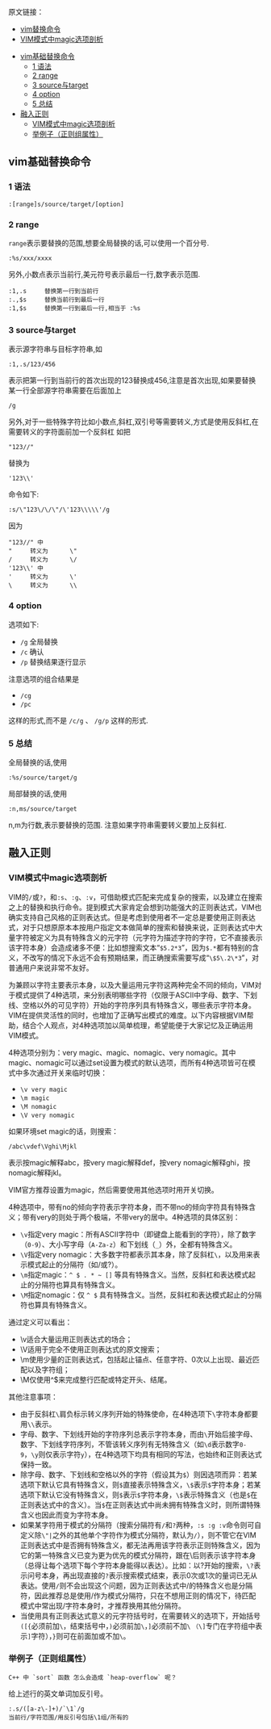 原文链接：
- [vim替换命令](https://zhuanlan.zhihu.com/p/102387120)
- [VIM模式中magic选项剖析](https://zhuanlan.zhihu.com/p/56991272)


<!-- @import "[TOC]" {cmd="toc" depthFrom=1 depthTo=6 orderedList=false} -->

<!-- code_chunk_output -->

- [vim基础替换命令](#vim基础替换命令)
  - [1 语法](#1-语法)
  - [2 range](#2-range)
  - [3 source与target](#3-source与target)
  - [4 option](#4-option)
  - [5 总结](#5-总结)
- [融入正则](#融入正则)
  - [VIM模式中magic选项剖析](#vim模式中magic选项剖析)
  - [举例子（正则组属性）](#举例子正则组属性)

<!-- /code_chunk_output -->

## vim基础替换命令

### 1 语法

```
:[range]s/source/target/[option]
```

### 2 range

`range`表示要替换的范围,想要全局替换的话,可以使用一个百分号.

```
:%s/xxx/xxxx
```

另外,小数点表示当前行,美元符号表示最后一行,数字表示范围.

```
:1,.s     替换第一行到当前行
:.,$s     替换当前行到最后一行
:1,$s     替换第一行到最后一行,相当于 :%s
```

### 3 source与target

表示源字符串与目标字符串,如
```
:1,.s/123/456
```

表示把第一行到当前行的首次出现的123替换成456,注意是首次出现,如果要替换某一行全部源字符串需要在后面加上

```
/g
```

另外,对于一些特殊字符比如小数点,斜杠,双引号等需要转义,方式是使用反斜杠,在需要转义的字符面前加一个反斜杠 如把
```
"123//"
```

替换为
```
'123\\'
```


命令如下:
```
:s/\"123\/\/\"/\'123\\\\\'/g
```

因为
```
"123//" 中
"     转义为      \"
/     转义为      \/
'123\\' 中
'     转义为      \'
\     转义为      \\
```

### 4 option

选项如下:

- `/g`  全局替换
- `/c`  确认
- `/p`  替换结果逐行显示

注意选项的组合结果是

- `/cg`
- `/pc`

这样的形式,而不是 `/c/g` 、 `/g/p` 这样的形式.

### 5 总结

全局替换的话,使用
```
:%s/source/target/g
```

局部替换的话,使用
```
:n,ms/source/target
```

n,m为行数,表示要替换的范围. 注意如果字符串需要转义要加上反斜杠.

## 融入正则

### VIM模式中magic选项剖析

VIM的`/`或`?`，和`:s`、`:g`、`:v`，可借助模式匹配来完成复杂的搜索，以及建立在搜索之上的替换和执行命令。提到模式大家肯定会想到功能强大的正则表达式，VIM也确实支持自己风格的正则表达式。但是考虑到使用者不一定总是要使用正则表达式，对于只想原原本本按用户指定文本做简单的搜索和替换来说，正则表达式中大量字符被定义为具有特殊含义的元字符（元字符为描述字符的字符，它不直接表示该字符本身）会造成诸多不便：比如想搜索文本“`$5.2*3`”，因为`$.*`都有特别的含义，不改写的情况下永远不会有预期结果，而正确搜索需要写成“`\$5\.2\*3`”，对普通用户来说非常不友好。

为兼顾以字符主要表示本身，以及大量运用元字符这两种完全不同的倾向，VIM对于模式提供了4种选项，来分别表明哪些字符（仅限于ASCII中字母、数字、下划线、空格以外的可见字符）开始的字符序列具有特殊含义，哪些表示字符本身。VIM在提供灵活性的同时，也增加了正确写出模式的难度。以下内容根据VIM帮助，结合个人观点，对4种选项加以简单梳理，希望能便于大家记忆及正确运用VIM模式。

4种选项分别为：very magic、magic、nomagic、very nomagic。其中magic、nomagic可以通过set设置为模式的默认选项，而所有4种选项皆可在模式中多次通过开关来临时切换：

- `\v very magic`
- `\m magic`
- `\M nomagic`
- `\V very nomagic`

如果环境set magic的话，则搜索：
```
/abc\vdef\Vghi\Mjkl
```
表示按magic解释abc，按very magic解释def，按very nomagic解释ghi，按nomagic解释jkl。

VIM官方推荐设置为magic，然后需要使用其他选项时用开关切换。

4种选项中，带有no的倾向字符表示字符本身，而不带no的倾向字符具有特殊含义；带有very的则处于两个极端，不带very的居中。4种选项的具体区别：

- `\v`指定very magic：所有ASCII字符中（即键盘上能看到的字符），除了数字（`0-9`）、大小写字母（`A-Za-z`）和下划线（`_`）外，全都有特殊含义。
- `\V`指定very nomagic：大多数字符都表示其本身，除了反斜杠`\`，以及用来表示模式起止的分隔符（如/或?）。
- `\m`指定magic：`^ $ . * ~ []` 等具有特殊含义。当然，反斜杠和表达模式起止的分隔符也算具有特殊含义。
- `\M`指定nomagic：仅 `^ $` 具有特殊含义。当然，反斜杠和表达模式起止的分隔符也算具有特殊含义。

通过定义可以看出：
- \v适合大量运用正则表达式的场合；
- \V适用于完全不使用正则表达式的原文搜索；
- \m使用少量的正则表达式，包括起止锚点、任意字符、0次以上出现、最近匹配以及字符组；
- \M仅使用^$来完成整行匹配或特定开头、结尾。

其他注意事项：
- 由于反斜杠`\`肩负标示转义序列开始的特殊使命，在4种选项下`\`字符本身都要用`\\`表示。
- 字母、数字、下划线开始的字符序列总表示字符本身，而由`\`开始后接字母、数字、下划线字符序列，不管该转义序列有无特殊含义（如`\d`表示数字`0-9`，`\y`则仅表示字符`y`），在4种选项下均具有相同的写法，也始终和正则表达式保持一致。
- 除字母、数字、下划线和空格以外的字符（假设其为`$`）则因选项而异：若某选项下默认它具有特殊含义，则`$`直接表示特殊含义，`\$`表示`$`字符本身；若某选项下默认它没有特殊含义，则`$`表示`$`字符本身，`\$`表示特殊含义（也是`$`在正则表达式中的含义）。当`$`在正则表达式中尚未拥有特殊含义时，则所谓特殊含义也因此而变为字符本身。
- 如果某字符用于模式的分隔符（搜索分隔符有`/`和`?`两种，`:s :g :v`命令则可自定义除`\"|`之外的其他单个字符作为模式分隔符，默认为`/`），则不管它在VIM正则表达式中是否拥有特殊含义，都无法再用该字符表示正则特殊含义，因为它的第一特殊含义已变为更为优先的模式分隔符，跟在\后则表示该字符本身（总得让每个选项下每个字符本身能得以表达）。比如：以?开始的搜索，`\?`表示问号本身，再出现直接的`?`表示搜索模式结束，表示0次或1次的量词已无从表达。使用`/`则不会出现这个问题，因为正则表达式中/的特殊含义也是分隔符，因此推荐总是使用/作为模式分隔符，只在不想用正则的情况下，待匹配模式中常出现/字符本身时，才推荐换用其他分隔符。
- 当使用具有正则表达式意义的元字符括号时，在需要转义的选项下，开始括号`([{`必须前加`\`，结束括号中，`)`必须前加`\`，`]`必须前不加`\` `（\]`专门在字符组中表示`]`字符），`}`则可在前面加或不加`\`。

### 举例子（正则组属性）

```
C++ 中 `sort` 函数 怎么会造成 `heap-overflow` 呢？
```

给上述行的英文单词加反引号。

```
:.s/([a-z\-]+)/`\1`/g
当前行/字符范围/用反引号包括\1组/所有的
```
